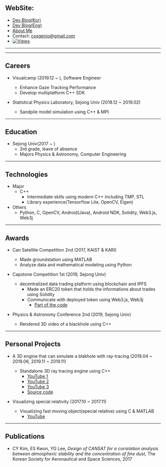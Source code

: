 
## WebSite: 
  * [Dev Blog(Kor)](http://cppmagister.tistory.com/)
  * [Dev Blog(Eng)](http://lackhole.com)
  * [About Me](https://lackhole.github.io)  
  * Contact: cosgenio@gmail.com
  * [![Views](https://hits.seeyoufarm.com/api/count/incr/badge.svg?url=https%3A%2F%2Fgithub.com%2Flackhole&count_bg=%2379C83D&title_bg=%23555555&icon=&icon_color=%23E7E7E7&title=views&edge_flat=false)](https://hits.seeyoufarm.com)

***
***

## Careers
  * Visualcamp (2019.12 ~ ), Software Engineer
    * Enhance Gaze Tracking Performance
    * Develop multiplatform C++ SDK 
  
  * Statistical Physics Laboratory, Sejong Univ (2018.12 ~ 2019.02)
    * Sandpile model simulation using C++ & MPI
    
***

## Education
 * Sejong Univ(2017 ~ )
   * 3rd grade, leave of absence
   * Majors Physics & Astronomy, Computer Engineering

***

## Technologies
  * Major
    * C++
      * Intermediate skills using modern C++ including TMP, STL
      * Library experience(Tensorflow Lite, OpenCV, Eigen)
  * Others
    * Python, C, OpenCV, Android(Java), Android NDK, Solidity, Web3.js, Web3j
 
***

## Awards
  * Can Satellite Competition 2nd (2017, KAIST & KARI)
    * Made groundstation using MATLAB
    * Analyze data and mathematical modeling using Python

  * Capstone Competition 1st (2019, Sejong Univ)
    * decentralized data trading platform using blockchain and IPFS
      * Made an ERC20 token that holds the informations about trades using Solidity
      * Communicate with deployed token using Web3.js, Web3j
        * [Part of the code](https://github.com/lackhole/NMT-Project)
    
  * Physics & Astronomy Conference 2nd (2019, Sejong Univ)
    * Rendered 3D video of a blackhole using C++
    
***
    
## Personal Projects
  * A 3D engine that can simulate a blakhole with ray-tracing (2019.04 ~ 2019.06, 2019.11 ~ 2019.11)
    * Standalone 3D ray tracing engine using C++
      * [YouTube 1](https://youtu.be/u7VBTsMErjc)
      * [YouTube 2](https://youtu.be/Fwbx136uIPM)
      * [YouTube 3](https://youtu.be/OsN4-T6wx4A)
      * [Source code](https://github.com/lackhole/Blackhole_6)
    
  * Visualizing special relativity (2017.10 ~ 2017.11)
    * Visualizing fast moving object(special relative) using C & MATLAB
      * [YouTube](https://youtu.be/oADxS49q2ZA)

***

## Publications
  * CY Kim, ES Kwon, YG Lee, *Design of CANSAT for a correlation analysis between atmospheric stability and the concentration of fine dust*, The Korean Society for Aeronautical and Space Sciences, 2017

